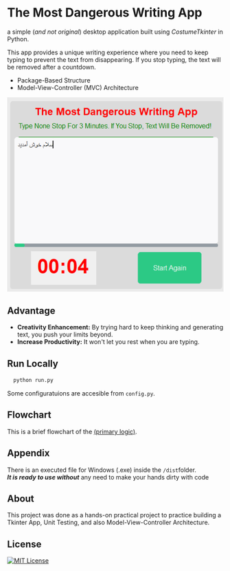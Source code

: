 
# The Most Dangerous Writing App


a simple (*and not original*) desktop application built using *CostumeTkinter* in Python. 

This app provides a unique writing experience where you need to keep typing to prevent the text from disappearing. If you stop typing, the text will be removed after a countdown.

- Package-Based Structure
- Model-View-Controller (MVC) Architecture

![banner](https://github.com/Id-Dark-Dragon/Disappearing_Text_Tkinter_App/blob/master/github/Screenshot%202023-08-23%20010951.png)


## Advantage

- **Creativity Enhancement:** By trying hard to keep thinking and generating text, you push your limits beyond.
- **Increase Productivity:** It won't let you rest when you are typing.


## Run Locally

```bash
  python run.py
```

Some configuratuions are accesible from ```config.py```.



## Flowchart
This is a brief flowchart of the [(primary logic)](https://github.com/Id-Dark-Dragon/Disappearing_Text_Tkinter_App/blob/master/github/logic%20Diagram.png).


## Appendix

There is an executed file for Windows (.exe) inside the ```/dist```folder.</br>
***It is ready to use without*** any need to make your hands dirty with code
    


## About
This project was done as a hands-on practical project to practice building a Tkinter App, Unit Testing, and also Model-View-Controller Architecture.


## License
[![MIT License](https://img.shields.io/badge/License-MIT-green.svg)](https://choosealicense.com/licenses/mit/)


